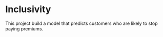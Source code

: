# Inclusivity
This project build a model that predicts customers who are likely to stop paying premiums.
